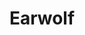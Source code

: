 ---
title: Earwolf
crosslinks:
- youtubefactsbot
- u_imguralbumbot
- doughboys
- autotldr
- comedybangbang
- youtubot
- hdtgm
- autourbanbot
- television
- JamesBond
- HollywoodHandbook
- AMADisasters
- SteelyDan
- Tinder
- tmsbmeta
- greatestgen
- Art
- cakeday
- maximumfun
- LiveFromNewYork
---